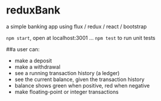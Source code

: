 # reduxBank
a simple banking app using flux / redux / react / bootstrap

`npm start`, open at localhost:3001 ...
`npm test` to run unit tests

##a user can:
- make a deposit
- make a withdrawal
- see a running transaction history (a ledger)
- see the current balance, given the transaction history
- balance shows green when positive, red when negative
- make floating-point or integer transactions
